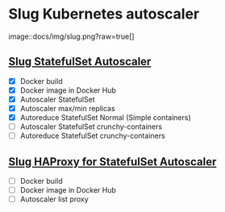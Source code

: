 # Slug Kubernetes autoscaler

image::docs/img/slug.png?raw=true[]

## [Slug StatefulSet Autoscaler](https://github.com/Tedezed/slug-containers/tree/master/statefulset_autoscaler)

- [x] Docker build
- [x] Docker image in Docker Hub
- [x] Autoscaler StatefulSet
- [x] Autoscaler max/min replicas
- [x] Autoreduce StatefulSet Normal (Simple containers)
- [ ] Autoscaler StatefulSet crunchy-containers
- [ ] Autoreduce StatefulSet crunchy-containers

## [Slug HAProxy for StatefulSet Autoscaler](https://github.com/Tedezed/slug-containers/tree/master/hap_statefulset_autoselector)

- [ ] Docker build
- [ ] Docker image in Docker Hub
- [ ] Autoscaler list proxy
